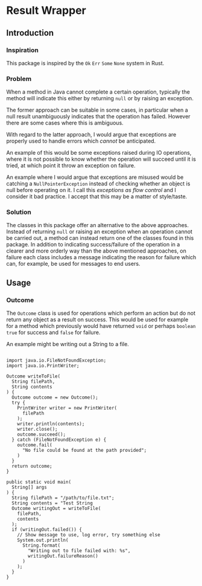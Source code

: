 # Result Wrapper

## Introduction

### Inspiration

This package is inspired by the `Ok` `Err` `Some` `None` system in Rust.

### Problem

When a method in Java cannot complete a certain operation, typically the method will indicate this either by returning `null` or by raising an exception.

The former approach can be suitable in some cases, in particular when a null result unambiguously indicates that the operation has failed. However there are some cases where this is ambiguous.

With regard to the latter approach, I would argue that exceptions are properly used to handle errors which _cannot_ be anticipated.

An example of this would be some exceptions raised during IO operations, where it is not possible to know whether the operation will succeed until it is tried, at which point it throw an exception on failure.

An example where I would argue that exceptions are misused would be catching a `NullPointerException` instead of checking whether an object is null before operating on it. I call this _exceptions as flow control_ and I consider it bad practice. I accept that this may be a matter of style/taste.

### Solution

The classes in this package offer an alternative to the above approaches. Instead of returning `null` or raising an exception when an operation cannot be carried out, a method can instead return one of the classes found in this package. In addition to indicating success/failure of the operation in a clearer and more orderly way than the above mentioned approaches, on failure each class includes a message indicating the reason for failure which can, for example, be used for messages to end users.

## Usage

### Outcome

The `Outcome` class is used for operations which perform an action but do not return any object as a result on success. This would be used for example for a method which previously would have returned `void` or perhaps `boolean` `true` for success and `false` for failure.

An example might be writing out a String to a file.

```

import java.io.FileNotFoundException;
import java.io.PrintWriter;

Outcome writeToFile(
  String filePath,
  String contents
) {
  Outcome outcome = new Outcome();
  try {
    PrintWriter writer = new PrintWriter(
      filePath
    );
    writer.println(contents);
    writer.close();
    outcome.succeed();
  } catch (FileNotFoundException e) {
    outcome.fail(
      "No file could be found at the path provided";
    )
  }
  return outcome;
}

public static void main(
  String[] args
) {
  String filePath = "/path/to/file.txt";
  String contents = "Test String
  Outcome writingOut = writeToFile(
    filePath,
    contents
  );
  if (writingOut.failed()) {
    // Show message to use, log error, try something else
    System.out.println(
      String.format(
        "Writing out to file failed with: %s",
        writingOut.failureReason()
      )
    );
  }
}

```
